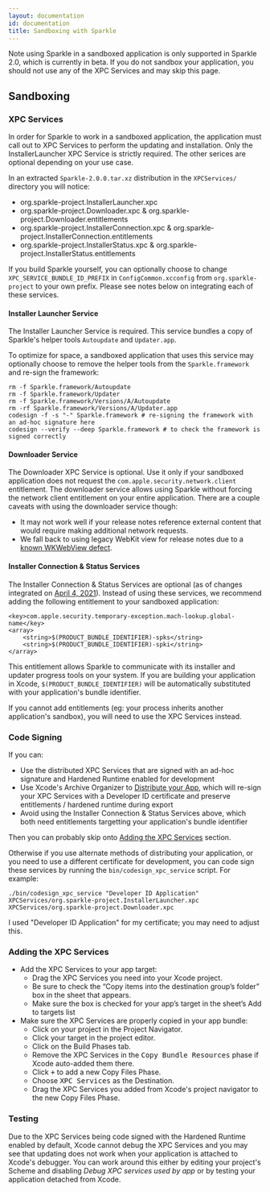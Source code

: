```yaml
---
layout: documentation
id: documentation
title: Sandboxing with Sparkle
---
```


Note using Sparkle in a sandboxed application is only supported in Sparkle 2.0, which is currently in beta. If you do not sandbox your application, you should not use any of the XPC Services and may skip this page.

## Sandboxing

### XPC Services

In order for Sparkle to work in a sandboxed application, the application must call out to XPC Services to perform the updating and installation. Only the InstallerLauncher XPC Service is strictly required. The other serices are optional depending on your use case.

In an extracted `Sparkle-2.0.0.tar.xz` distribution in the `XPCServices/` directory you will notice:

* org.sparkle-project.InstallerLauncher.xpc
* org.sparkle-project.Downloader.xpc & org.sparkle-project.Downloader.entitlements
* org.sparkle-project.InstallerConnection.xpc & org.sparkle-project.InstallerConnection.entitlements
* org.sparkle-project.InstallerStatus.xpc & org.sparkle-project.InstallerStatus.entitlements

If you build Sparkle yourself, you can optionally choose to change `XPC_SERVICE_BUNDLE_ID_PREFIX` in `ConfigCommon.xcconfig` from `org.sparkle-project` to your own prefix. Please see notes below on integrating each of these services.

#### Installer Launcher Service

The Installer Launcher Service is required. This service bundles a copy of Sparkle's helper tools `Autoupdate` and `Updater.app`.

To optimize for space, a sandboxed application that uses this service may optionally choose to remove the helper tools from the `Sparkle.framework` and re-sign the framework:

```
rm -f Sparkle.framework/Autoupdate
rm -f Sparkle.framework/Updater
rm -f Sparkle.framework/Versions/A/Autoupdate
rm -rf Sparkle.framework/Versions/A/Updater.app
codesign -f -s "-" Sparkle.framework # re-signing the framework with an ad-hoc signature here
codesign --verify --deep Sparkle.framework # to check the framework is signed correctly
```

#### Downloader Service

The Downloader XPC Service is optional. Use it only if your sandboxed application does not request the `com.apple.security.network.client` entitlement. The downloader service allows using Sparkle without forcing the network client entitlement on your entire application. There are a couple caveats with using the downloader service though:

* It may not work well if your release notes reference external content that would require making additional network requests.
* We fall back to using legacy WebKit view for release notes due to a [known WKWebView defect](https://github.com/feedback-assistant/reports/issues/1).

#### Installer Connection & Status Services

The Installer Connection & Status Services are optional (as of changes integrated on [April 4, 2021](https://github.com/sparkle-project/Sparkle/pull/1812)). Instead of using these services, we recommend adding the following entitlement to your sandboxed application:

```
<key>com.apple.security.temporary-exception.mach-lookup.global-name</key>
<array>
    <string>$(PRODUCT_BUNDLE_IDENTIFIER)-spks</string>
    <string>$(PRODUCT_BUNDLE_IDENTIFIER)-spki</string>
</array>
```

This entitlement allows Sparkle to communicate with its installer and updater progress tools on your system. If you are building your application in Xcode, `$(PRODUCT_BUNDLE_IDENTIFIER)` will be automatically substituted with your application's bundle identifier.

If you cannot add entitlements (eg: your process inherits another application's sandbox), you will need to use the XPC Services instead.

### Code Signing

If you can:
* Use the distributed XPC Services that are signed with an ad-hoc signature and Hardened Runtime enabled for development
* Use Xcode's Archive Organizer to [Distribute your App](/documentation#4-distributing-your-app), which will re-sign your XPC Services with a Developer ID certificate and preserve entitlements / hardened runtime during export
* Avoid using the Installer Connection & Status Services above, which both need entitlements targetting your application's bundle identifier

Then you can probably skip onto [Adding the XPC Services](#adding-the-xpc-services) section.

Otherwise if you use alternate methods of distributing your application, or you need to use a different certificate for development, you can code sign these services by running the `bin/codesign_xpc_service` script. For example:

```
./bin/codesign_xpc_service "Developer ID Application" XPCServices/org.sparkle-project.InstallerLauncher.xpc XPCServices/org.sparkle-project.Downloader.xpc
```

I used "Developer ID Application" for my certificate; you may need to adjust this.

### Adding the XPC Services

* Add the XPC Services to your app target:
  * Drag the XPC Services you need into your Xcode project.
  * Be sure to check the “Copy items into the destination group’s folder” box in the sheet that appears.
  * Make sure the box is checked for your app’s target in the sheet’s Add to targets list
* Make sure the XPC Services are properly copied in your app bundle:
  * Click on your project in the Project Navigator.
  * Click your target in the project editor.
  * Click on the Build Phases tab.
  * Remove the XPC Services in the <samp>Copy Bundle Resources</samp> phase if Xcode auto-added them there.
  * Click <samp>+</samp> to add a new Copy Files Phase.
  * Choose <samp>XPC Services</samp> as the Destination.
  * Drag the XPC Services you added from Xcode's project navigator to the new Copy Files Phase.

### Testing

Due to the XPC Services being code signed with the Hardened Runtime enabled by default, Xcode cannot debug the XPC Services and you may see that updating does not work when your application is attached to Xcode's debugger. You can work around this either by editing your project's Scheme and disabling *Debug XPC services used by app* or by testing your application detached from Xcode.
